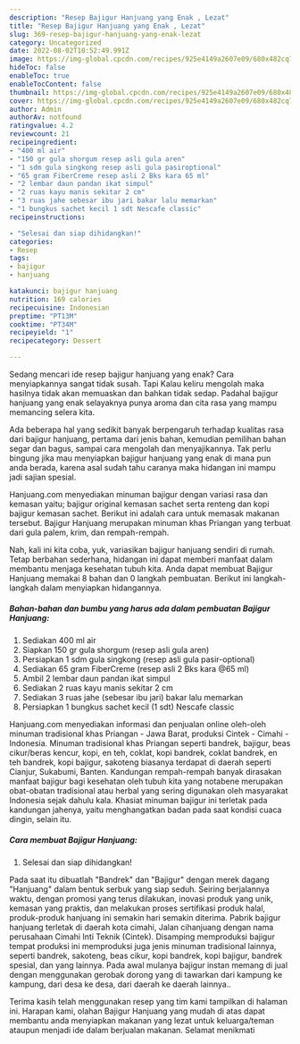 ```yaml
---
description: "Resep Bajigur Hanjuang yang Enak , Lezat"
title: "Resep Bajigur Hanjuang yang Enak , Lezat"
slug: 369-resep-bajigur-hanjuang-yang-enak-lezat
category: Uncategorized
date: 2022-08-02T10:52:49.991Z
image: https://img-global.cpcdn.com/recipes/925e4149a2607e09/680x482cq70/bajigur-hanjuang-foto-resep-utama.jpg
hideToc: false
enableToc: true
enableTocContent: false
thumbnail: https://img-global.cpcdn.com/recipes/925e4149a2607e09/680x482cq70/bajigur-hanjuang-foto-resep-utama.jpg
cover: https://img-global.cpcdn.com/recipes/925e4149a2607e09/680x482cq70/bajigur-hanjuang-foto-resep-utama.jpg
author: Admin
authorAv: notfound
ratingvalue: 4.2
reviewcount: 21
recipeingredient:
- "400 ml air"
- "150 gr gula shorgum resep asli gula aren"
- "1 sdm gula singkong resep asli gula pasiroptional"
- "65 gram FiberCreme resep asli 2 Bks kara 65 ml"
- "2 lembar daun pandan ikat simpul"
- "2 ruas kayu manis sekitar 2 cm"
- "3 ruas jahe sebesar ibu jari bakar lalu memarkan"
- "1 bungkus sachet kecil 1 sdt Nescafe classic"
recipeinstructions:

- "Selesai dan siap dihidangkan!"
categories:
- Resep
tags:
- bajigur
- hanjuang

katakunci: bajigur hanjuang 
nutrition: 169 calories
recipecuisine: Indonesian
preptime: "PT13M"
cooktime: "PT34M"
recipeyield: "1"
recipecategory: Dessert

---
```



Sedang mencari ide resep bajigur hanjuang yang enak? Cara menyiapkannya sangat tidak susah. Tapi Kalau keliru mengolah maka hasilnya tidak akan memuaskan dan bahkan tidak sedap. Padahal bajigur hanjuang yang enak selayaknya punya aroma dan cita rasa yang mampu memancing selera kita.


Ada beberapa hal yang sedikit banyak berpengaruh terhadap kualitas rasa dari bajigur hanjuang, pertama dari jenis bahan, kemudian pemilihan bahan segar dan bagus, sampai cara mengolah dan menyajikannya. Tak perlu bingung jika mau menyiapkan bajigur hanjuang yang enak di mana pun anda berada, karena asal sudah tahu caranya maka hidangan ini mampu jadi sajian spesial.

Hanjuang.com menyediakan minuman bajigur dengan variasi rasa dan kemasan yaitu; bajigur original kemasan sachet serta renteng dan kopi bajigur kemasan sachet. Berikut ini adalah cara untuk memasak makanan tersebut. Bajigur Hanjuang merupakan minuman khas Priangan yang terbuat dari gula palem, krim, dan rempah-rempah.


Nah, kali ini kita coba, yuk, variasikan bajigur hanjuang sendiri di rumah. Tetap berbahan sederhana, hidangan ini dapat memberi manfaat dalam membantu menjaga kesehatan tubuh kita. Anda dapat membuat Bajigur Hanjuang memakai 8 bahan dan 0 langkah pembuatan. Berikut ini langkah-langkah dalam menyiapkan hidangannya.

<!--inarticleads1-->

##### Bahan-bahan dan bumbu yang harus ada dalam pembuatan Bajigur Hanjuang:

1. Sediakan 400 ml air
1. Siapkan 150 gr gula shorgum (resep asli gula aren)
1. Persiapkan 1 sdm gula singkong (resep asli gula pasir-optional)
1. Sediakan 65 gram FiberCreme (resep asli 2 Bks kara @65 ml)
1. Ambil 2 lembar daun pandan ikat simpul
1. Sediakan 2 ruas kayu manis sekitar 2 cm
1. Sediakan 3 ruas jahe (sebesar ibu jari) bakar lalu memarkan
1. Persiapkan 1 bungkus sachet kecil (1 sdt) Nescafe classic


Hanjuang.com menyediakan informasi dan penjualan online oleh-oleh minuman tradisional khas Priangan - Jawa Barat, produksi Cintek - Cimahi - Indonesia. Minuman tradisional khas Priangan seperti bandrek, bajigur, beas cikur/beras kencur, kopi, en teh, coklat, kopi bandrek, coklat bandrek, en teh bandrek, kopi bajigur, sakoteng biasanya terdapat di daerah seperti Cianjur, Sukabumi, Banten. Kandungan rempah-rempah banyak dirasakan manfaat bajigur bagi kesehatan oleh tubuh kita yang notabene merupakan obat-obatan tradisional atau herbal yang sering digunakan oleh masyarakat Indonesia sejak dahulu kala. Khasiat minuman bajigur ini terletak pada kandungan jahenya, yaitu menghangatkan badan pada saat kondisi cuaca dingin, selain itu. 

<!--inarticleads2-->

##### Cara membuat Bajigur Hanjuang:


1. Selesai dan siap dihidangkan!

Pada saat itu dibuatlah &#34;Bandrek&#34; dan &#34;Bajigur&#34; dengan merek dagang &#34;Hanjuang&#34; dalam bentuk serbuk yang siap seduh. Seiring berjalannya waktu, dengan promosi yang terus dilakukan, inovasi produk yang unik, kemasan yang praktis, dan melakukan proses sertifikasi produk halal, produk-produk hanjuang ini semakin hari semakin diterima. Pabrik bajigur hanjuang terletak di daerah kota cimahi, Jalan cihanjuang dengan nama perusahaan Cimahi Inti Teknik (Cintek). Disamping memproduksi bajigur tempat produksi ini memproduksi juga jenis minuman tradisional lainnya, seperti bandrek, sakoteng, beas cikur, kopi bandrek, kopi bajigur, bandrek spesial, dan yang lainnya. Pada awal mulanya bajigur instan memang di jual dengan menggunakan gerobak dorong yang di tawarkan dari kampung ke kampung, dari desa ke desa, dari daerah ke daerah lainnya.. 

Terima kasih telah menggunakan resep yang tim kami tampilkan di halaman ini. Harapan kami, olahan Bajigur Hanjuang yang mudah di atas dapat membantu anda menyiapkan makanan yang lezat untuk keluarga/teman ataupun menjadi ide dalam berjualan makanan. Selamat menikmati
